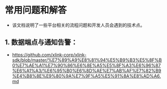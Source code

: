 # 常用问题和解答

* 该文档说明了一些平台相关的流程问题和开发人员会遇到的技术点。

## 1. 数据端点与通知告警：

* https://github.com/xlink-corp/xlink-sdk/blob/master/%E7%89%A9%E8%81%94%E5%B9%B3%E5%8F%B0%E7%AE%A1%E7%90%86%E6%8E%A5%E5%8F%A3%E6%96%87%E6%A1%A3/%E6%95%B0%E6%8D%AE%E7%AB%AF%E7%82%B9%E4%B8%8E%E9%80%9A%E7%9F%A5%E5%91%8A%E8%AD%A6.md
